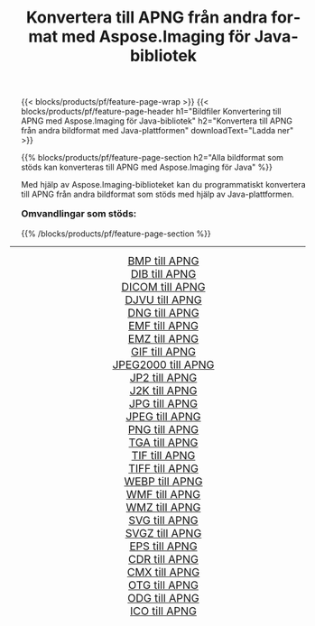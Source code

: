 ﻿---
title: Konvertera till APNG från andra format med Aspose.Imaging för Java-bibliotek 
weight: 3920
url: /sv/java/conversion/to/apng/ 
lang: sv
langdirlevel: 2
locales: zh-hans,ja,it,ru,de,es,fr,nl,id,lt,pl,pt,vi,tr,ko,zh-hant,ar,hi,th,sv,cs,uk,he
description: Med Aspose.Imaging kan du konvertera till APNG från andra format med Java
---

{{< blocks/products/pf/feature-page-wrap >}}
{{< blocks/products/pf/feature-page-header h1="Bildfiler Konvertering till APNG med Aspose.Imaging för Java-bibliotek" h2="Konvertera till APNG från andra bildformat med Java-plattformen" downloadText="Ladda ner" >}}


{{% blocks/products/pf/feature-page-section  h2="Alla bildformat som stöds kan konverteras till APNG med Aspose.Imaging för Java" %}}
<p align=justify>Med hjälp av Aspose.Imaging-biblioteket kan du programmatiskt konvertera till APNG från andra bildformat som stöds med hjälp av Java-plattformen.</p>
<h3 style="margin-top:16px;">
Omvandlingar som stöds:
</h3>
{{% /blocks/products/pf/feature-page-section %}}
<div class="container-fluid productfamilypage bg-gray">
    <div class="convertypes bg-gray agp-content section">
        <div class="container">
		<hr style="margin-left:-20px;"/>
		<div class="row other-converters" style="gap: 10px;font-size: 19px;text-align:center;">
		    <div class='col-md-3 other-converter remove-lp remove-rp'><a href="/imaging/sv/java/conversion/bmp-to-apng/" style="padding:15px;">BMP till APNG</a></div>
<div class='col-md-3 other-converter remove-lp remove-rp'><a href="/imaging/sv/java/conversion/dib-to-apng/" style="padding:15px;">DIB till APNG</a></div>
<div class='col-md-3 other-converter remove-lp remove-rp'><a href="/imaging/sv/java/conversion/dicom-to-apng/" style="padding:15px;">DICOM till APNG</a></div>
<div class='col-md-3 other-converter remove-lp remove-rp'><a href="/imaging/sv/java/conversion/djvu-to-apng/" style="padding:15px;">DJVU till APNG</a></div>
<div class='col-md-3 other-converter remove-lp remove-rp'><a href="/imaging/sv/java/conversion/dng-to-apng/" style="padding:15px;">DNG till APNG</a></div>
<div class='col-md-3 other-converter remove-lp remove-rp'><a href="/imaging/sv/java/conversion/emf-to-apng/" style="padding:15px;">EMF till APNG</a></div>
<div class='col-md-3 other-converter remove-lp remove-rp'><a href="/imaging/sv/java/conversion/emz-to-apng/" style="padding:15px;">EMZ till APNG</a></div>
<div class='col-md-3 other-converter remove-lp remove-rp'><a href="/imaging/sv/java/conversion/gif-to-apng/" style="padding:15px;">GIF till APNG</a></div>
<div class='col-md-3 other-converter remove-lp remove-rp'><a href="/imaging/sv/java/conversion/jpeg2000-to-apng/" style="padding:15px;">JPEG2000 till APNG</a></div>
<div class='col-md-3 other-converter remove-lp remove-rp'><a href="/imaging/sv/java/conversion/jp2-to-apng/" style="padding:15px;">JP2 till APNG</a></div>
<div class='col-md-3 other-converter remove-lp remove-rp'><a href="/imaging/sv/java/conversion/j2k-to-apng/" style="padding:15px;">J2K till APNG</a></div>
<div class='col-md-3 other-converter remove-lp remove-rp'><a href="/imaging/sv/java/conversion/jpg-to-apng/" style="padding:15px;">JPG till APNG</a></div>
<div class='col-md-3 other-converter remove-lp remove-rp'><a href="/imaging/sv/java/conversion/jpeg-to-apng/" style="padding:15px;">JPEG till APNG</a></div>
<div class='col-md-3 other-converter remove-lp remove-rp'><a href="/imaging/sv/java/conversion/png-to-apng/" style="padding:15px;">PNG till APNG</a></div>
<div class='col-md-3 other-converter remove-lp remove-rp'><a href="/imaging/sv/java/conversion/tga-to-apng/" style="padding:15px;">TGA till APNG</a></div>
<div class='col-md-3 other-converter remove-lp remove-rp'><a href="/imaging/sv/java/conversion/tif-to-apng/" style="padding:15px;">TIF till APNG</a></div>
<div class='col-md-3 other-converter remove-lp remove-rp'><a href="/imaging/sv/java/conversion/tiff-to-apng/" style="padding:15px;">TIFF till APNG</a></div>
<div class='col-md-3 other-converter remove-lp remove-rp'><a href="/imaging/sv/java/conversion/webp-to-apng/" style="padding:15px;">WEBP till APNG</a></div>
<div class='col-md-3 other-converter remove-lp remove-rp'><a href="/imaging/sv/java/conversion/wmf-to-apng/" style="padding:15px;">WMF till APNG</a></div>
<div class='col-md-3 other-converter remove-lp remove-rp'><a href="/imaging/sv/java/conversion/wmz-to-apng/" style="padding:15px;">WMZ till APNG</a></div>
<div class='col-md-3 other-converter remove-lp remove-rp'><a href="/imaging/sv/java/conversion/svg-to-apng/" style="padding:15px;">SVG till APNG</a></div>
<div class='col-md-3 other-converter remove-lp remove-rp'><a href="/imaging/sv/java/conversion/svgz-to-apng/" style="padding:15px;">SVGZ till APNG</a></div>
<div class='col-md-3 other-converter remove-lp remove-rp'><a href="/imaging/sv/java/conversion/eps-to-apng/" style="padding:15px;">EPS till APNG</a></div>
<div class='col-md-3 other-converter remove-lp remove-rp'><a href="/imaging/sv/java/conversion/cdr-to-apng/" style="padding:15px;">CDR till APNG</a></div>
<div class='col-md-3 other-converter remove-lp remove-rp'><a href="/imaging/sv/java/conversion/cmx-to-apng/" style="padding:15px;">CMX till APNG</a></div>
<div class='col-md-3 other-converter remove-lp remove-rp'><a href="/imaging/sv/java/conversion/otg-to-apng/" style="padding:15px;">OTG till APNG</a></div>
<div class='col-md-3 other-converter remove-lp remove-rp'><a href="/imaging/sv/java/conversion/odg-to-apng/" style="padding:15px;">ODG till APNG</a></div>
<div class='col-md-3 other-converter remove-lp remove-rp'><a href="/imaging/sv/java/conversion/ico-to-apng/" style="padding:15px;">ICO till APNG</a></div>
                </div>
        </div>
    </div>
</div>
<br/>

